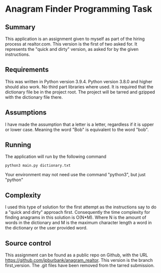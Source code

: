 # Anagram Finder Programming Task

## Summary
This application is an assignment given to myself as part of the hiring process at realtor.com. This version is the first of two asked for. It represents the "quick and dirty" version, as asked for by the given instructions.

## Requirements
This was written in Python version 3.9.4. Python version 3.8.0 and higher should also work. No third part libraries where used. It is required that the dictionary file be in the project root. The project will be tarred and gzipped with the dictionary file there.

## Assumptions
I have made the assumption that a letter is a letter, regardless if it is upper or lower case. Meaning the word "Bob" is equivalent to the word "bob". 

## Running
The application will run by the following command

<pre><code>python3 main.py dictionary.txt</code></pre>
Your environment may not need use the command "python3", but just "python"

## Complexity
I used this type of solution for the first attempt as the instructions say to do a "quick and dirty" approach first. Consequently the time complexity for finding anagrams in this solution is O(N*M). Where N is the amount of words in the dictionary and M is the maximum character length a word in the dictionary or the user provided word.

## Source control
This assignment can be found as a public repo on Github, with the URL https://github.com/jpburbank/anagram_realtor. This version is the branch first_version. The .git files have been removed from the tarred submission.